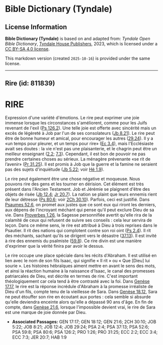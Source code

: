 # Bible Dictionary (Tyndale)

## License Information

**Bible Dictionary (Tyndale)** is based on and adapted from: _Tyndale Open Bible Dictionary_, [Tyndale House Publishers](https://tyndaleopenresources.com/), 2023, which is licensed under a [CC BY-SA 4.0 license](https://creativecommons.org/licenses/by-sa/4.0/legalcode.en).

This markdown version (created `2025-10-16`) is provided under the same license.



--------------------------------

## Rire (id: 811839)

RIRE
====

Expression d'une variété d'émotions. Le rire peut exprimer une joie immense lorsque les circonstances s'améliorent, comme pour les Juifs revenant de l'exil ([Ps 126\.2](https://ref.ly/Ps126:2)). Une telle joie est offerte avec sincérité mais un excès de légèreté à Job par l'un de ses consolateurs ([Jb 8\.21](https://ref.ly/Job8:21)). Le rire peut être de bonne humeur et amical, pour encourager les autres ([29\.24](https://ref.ly/Job29:24)). Il y a «un temps pour pleurer, et un temps pour rire» ([Ec 3\.4](https://ref.ly/Eccl3:4)), mais l'Ecclésiaste avait ses doutes : la vie n'est pas une plaisanterie, et le chagrin peut être un meilleur enseignant ([2\.2](https://ref.ly/Eccl2:2); [7\.3](https://ref.ly/Eccl7:3)). Cependant, il est bon de pouvoir ne pas prendre certaines choses au sérieux. La ménagère prévenante «se rit de l’avenir» ([Pr 31\.25](https://ref.ly/Prov31:25)). Il est promis à Job que la guerre et la famine ne seraient pas des sujets d'inquiétude ([Jb 5\.22](https://ref.ly/Job5:22); voir [Hé 1\.9](https://ref.ly/Hab1:9)).

Le rire peut également être une chose négative et moqueuse. Nous pouvons rire des gens et les tourner en dérision. Cet élément est très présent dans l'Ancien Testament. Job et Jérémie se plaignent d'être des objets de risée ([Jb 12\.4](https://ref.ly/Job12:4); [Jr 20\.7](https://ref.ly/Jer20:7)). La nation se plaint que leurs ennemis rient de leur détresse ([Ps 80\.6](https://ref.ly/Ps80:6); voir [2Ch 30\.10](https://ref.ly/2Chr30:10)). Parfois, ceci est justifié. Dans [Psaumes 52\.6](https://ref.ly/Ps52:6), on promet aux justes que ce sont eux qui riront les derniers, aux dépens de l'incroyant méchant qui pense qu'il peut exclure Dieu de sa vie. Dans [Proverbes 1\.26](https://ref.ly/Prov1:26), la Sagesse personnifiée avertit qu'elle rira de la calamité de ceux qui refusent de suivre ses conseils : cela leur servira de leçon. Dans ce même sens, le rire est attribué à Dieu à trois reprises dans le Psautier. Il rit des nations qui complotent contre son roi oint ([Ps 2\.4](https://ref.ly/Ps2:4)). Il rit des méchants, sachant qu'ils se dirigent vers le désastre ([37\.13](https://ref.ly/Ps37:13)). Il est invité à rire des ennemis du psalmiste ([59\.8](https://ref.ly/Ps59:8)). Ce rire divin est une manière d'exprimer que la vérité finira par avoir le dessus.

Le rire occupe une place spéciale dans les récits d'Abraham. Il est utilisé en lien avec le nom de son fils Isaac, qui signifie « Il rit » ou « Que \[Dieu] lui sourie ». Les histoires hébraïques aiment mettre en avant le sens des mots, et ainsi la réaction humaine à la naissance d'Isaac, le canal des promesses patriarcales de Dieu, est décrite en termes de rire. C'est important théologiquement car cela tend à être contrasté avec la foi. Dans [Genèse 17\.17](https://ref.ly/Gen17:17), le rire est la réponse incrédule d'Abraham à la promesse irréaliste de Dieu d'un fils, compte tenu de la vieillesse de Sara. Dans [Genèse 18\.12](https://ref.ly/Gen18:12), Sara ne peut étouffer son rire en écoutant aux portes : cela semble si absurde qu'elle deviendra enceinte alors qu'elle a dépassé 90 ans d'âge. En fin de compte, dans [Genèse 21\.6](https://ref.ly/Gen21:6), lorsque l'impossible devient vrai, le rire de Sara est une marque de joie donnée par Dieu.

* **Associated Passages:** GEN 17:17; GEN 18:12; GEN 21:6; 2CH 30:10; JOB 5:22; JOB 8:21; JOB 12:4; JOB 29:24; PSA 2:4; PSA 37:13; PSA 52:6; PSA 59:8; PSA 80:6; PSA 126:2; PRO 1:26; PRO 31:25; ECC 2:2; ECC 3:4; ECC 7:3; JER 20:7; HAB 1:9


